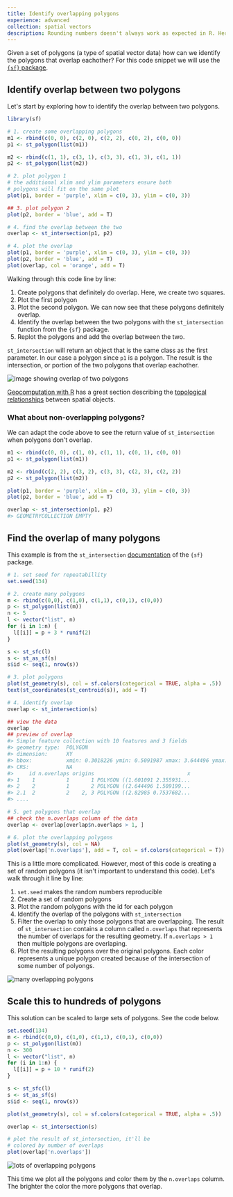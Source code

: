 ```yaml
---
title: Identify overlapping polygons
experience: advanced
collection: spatial vectors
description: Rounding numbers doesn't always work as expected in R. Here is a simple solution.
---
```


Given a set of polygons (a type of spatial vector data) how can we identify the polygons that overlap eachother? For this code snippet we will use the [`{sf}` package](https://r-spatial.github.io/sf/).

## Identify overlap between two polygons

Let's start by exploring how to identify the overlap between two polygons.

```r
library(sf)

# 1. create some overlapping polygons
m1 <- rbind(c(0, 0), c(2, 0), c(2, 2), c(0, 2), c(0, 0))
p1 <- st_polygon(list(m1))

m2 <- rbind(c(1, 1), c(3, 1), c(3, 3), c(1, 3), c(1, 1))
p2 <- st_polygon(list(m2))

# 2. plot polygon 1
# the additional xlim and ylim parameters ensure both
# polygons will fit on the same plot
plot(p1, border = 'purple', xlim = c(0, 3), ylim = c(0, 3))

## 3. plot polygon 2
plot(p2, border = 'blue', add = T)

# 4. find the overlap between the two
overlap <- st_intersection(p1, p2)

# 4. plot the overlap
plot(p1, border = 'purple', xlim = c(0, 3), ylim = c(0, 3))
plot(p2, border = 'blue', add = T)
plot(overlap, col = 'orange', add = T)
```

Walking through this code line by line:

1. Create polygons that definitely do overlap. Here, we create two squares.
2. Plot the first polygon
3. Plot the second polygon. We can now see that these polygons definitely overlap.
4. Identify the overlap between the two polygons with the `st_intersection` function from the `{sf}` package.
5. Replot the polygons and add the overlap between the two.

`st_intersection` will return an object that is the same class as the first parameter. In our case a polygon since `p1` is a polygon. The result is the intersection, or portion of the two polygons that overlap eachother. 

![image showing overlap of two polygons](/img/intersection-2-polys.png)

[Geocomputation with R](https://geocompr.robinlovelace.net/) has a great section describing the [topological relationships](https://geocompr.robinlovelace.net/spatial-operations.html#topological-relations) between spatial objects.

### What about non-overlapping polygons?

We can adapt the code above to see the return value of `st_intersection` when polygons don't overlap.

```r
m1 <- rbind(c(0, 0), c(1, 0), c(1, 1), c(0, 1), c(0, 0))
p1 <- st_polygon(list(m1))

m2 <- rbind(c(2, 2), c(3, 2), c(3, 3), c(2, 3), c(2, 2))
p2 <- st_polygon(list(m2))

plot(p1, border = 'purple', xlim = c(0, 3), ylim = c(0, 3))
plot(p2, border = 'blue', add = T)

overlap <- st_intersection(p1, p2)
#> GEOMETRYCOLLECTION EMPTY
```

## Find the overlap of many polygons

This example is from the `st_intersection` [documentation](https://r-spatial.github.io/sf/reference/geos_binary_ops.html) of the `{sf}` package.

```r
# 1. set seed for repeatabillity
set.seed(134)

# 2. create many polygons
m <- rbind(c(0,0), c(1,0), c(1,1), c(0,1), c(0,0))
p <- st_polygon(list(m))
n <- 5
l <- vector("list", n)
for (i in 1:n) {
  l[[i]] = p + 3 * runif(2)
}

s <- st_sfc(l)
s <- st_as_sf(s)
s$id <- seq(1, nrow(s))

# 3. plot polygons
plot(st_geometry(s), col = sf.colors(categorical = TRUE, alpha = .5))
text(st_coordinates(st_centroid(s)), add = T)

# 4. identify overlap
overlap <- st_intersection(s)

## view the data
overlap
## preview of overlap
#> Simple feature collection with 10 features and 3 fields
#> geometry type:  POLYGON
#> dimension:      XY
#> bbox:           xmin: 0.3018226 ymin: 0.5091987 xmax: 3.644496 ymax: 3.479921
#> CRS:            NA
#>     id n.overlaps origins                              x
#> 1    1          1       1 POLYGON ((1.601091 2.355931...
#> 2    2          1       2 POLYGON ((2.644496 1.509199...
#> 2.1  2          2    2, 3 POLYGON ((2.82985 0.7537682...
#> ....

# 5. get polygons that overlap
## check the n.overlaps column of the data
overlap <- overlap[overlap$n.overlaps > 1, ]

# 6. plot the overlapping polygons
plot(st_geometry(s), col = NA)
plot(overlap['n.overlaps'], add = T, col = sf.colors(categorical = T))
```

This is a little more complicated. However, most of this code is creating a set of random polygons (it isn't important to understand this code). Let's walk through it line by line:

1. `set.seed` makes the random numbers reproducible
2. Create a set of random polygons
3. Plot the random polygons with the id for each polygon
4. Identify the overlap of the polygons with `st_intersection`
5. Filter the overlap to only those polygons that are overlapping. The result of `st_intersection` contains a column called `n.overlaps` that represents the number of overlaps for the resulting geometry. If `n.overlaps > 1` then multiple polygons are overlaping. 
6. Plot the resulting polygons over the original polygons. Each color represents a unique polygon created because of the intersection of some number of polyongs.

![many overlapping polygons](/img/many-overlaping-polys.png)

## Scale this to hundreds of polygons

This solution can be scaled to large sets of polygons. See the code below.

```r
set.seed(134)
m <- rbind(c(0,0), c(1,0), c(1,1), c(0,1), c(0,0))
p <- st_polygon(list(m))
n <- 300
l <- vector("list", n)
for (i in 1:n) {
  l[[i]] = p + 10 * runif(2)
}

s <- st_sfc(l)
s <- st_as_sf(s)
s$id <- seq(1, nrow(s))

plot(st_geometry(s), col = sf.colors(categorical = TRUE, alpha = .5))

overlap <- st_intersection(s)

# plot the result of st_intersection, it'll be 
# colored by number of overlaps
plot(overlap['n.overlaps'])
```

![lots of overlapping polygons](/img/lots-of-overlaps.png)

This time we plot all the polygons and color them by the `n.overlaps` column. The brighter the color the more polygons that overlap.